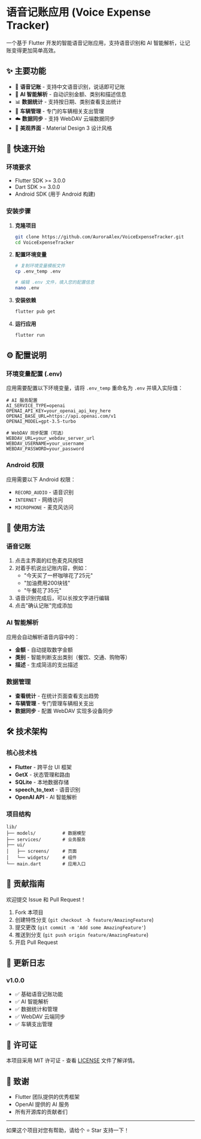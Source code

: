 # 语音记账应用 (Voice Expense Tracker)

一个基于 Flutter 开发的智能语音记账应用，支持语音识别和 AI 智能解析，让记账变得更加简单高效。

## ✨ 主要功能

- 🎤 **语音记账** - 支持中文语音识别，说话即可记账
- 🤖 **AI 智能解析** - 自动识别金额、类别和描述信息
- 📊 **数据统计** - 支持按日期、类别查看支出统计
- 🚗 **车辆管理** - 专门的车辆相关支出管理
- ☁️ **数据同步** - 支持 WebDAV 云端数据同步
- 🎨 **美观界面** - Material Design 3 设计风格

## 🚀 快速开始

### 环境要求

- Flutter SDK >= 3.0.0
- Dart SDK >= 3.0.0
- Android SDK (用于 Android 构建)

### 安装步骤

1. **克隆项目**
   ```bash
   git clone https://github.com/AuroraAlex/VoiceExpenseTracker.git
   cd VoiceExpenseTracker
   ```

2. **配置环境变量**
   ```bash
   # 复制环境变量模板文件
   cp .env_temp .env
   
   # 编辑 .env 文件，填入您的配置信息
   nano .env
   ```

3. **安装依赖**
   ```bash
   flutter pub get
   ```

4. **运行应用**
   ```bash
   flutter run
   ```

## ⚙️ 配置说明

### 环境变量配置 (.env)

应用需要配置以下环境变量，请将 `.env_temp` 重命名为 `.env` 并填入实际值：

```env
# AI 服务配置
AI_SERVICE_TYPE=openai
OPENAI_API_KEY=your_openai_api_key_here
OPENAI_BASE_URL=https://api.openai.com/v1
OPENAI_MODEL=gpt-3.5-turbo

# WebDAV 同步配置（可选）
WEBDAV_URL=your_webdav_server_url
WEBDAV_USERNAME=your_username
WEBDAV_PASSWORD=your_password
```

### Android 权限

应用需要以下 Android 权限：
- `RECORD_AUDIO` - 语音识别
- `INTERNET` - 网络访问
- `MICROPHONE` - 麦克风访问

## 🎯 使用方法

### 语音记账

1. 点击主界面的红色麦克风按钮
2. 对着手机说出记账内容，例如：
   - "今天买了一杯咖啡花了25元"
   - "加油费用200块钱"
   - "午餐花了35元"
3. 语音识别完成后，可以长按文字进行编辑
4. 点击"确认记账"完成添加

### AI 智能解析

应用会自动解析语音内容中的：
- **金额** - 自动提取数字金额
- **类别** - 智能判断支出类别（餐饮、交通、购物等）
- **描述** - 生成简洁的支出描述

### 数据管理

- **查看统计** - 在统计页面查看支出趋势
- **车辆管理** - 专门管理车辆相关支出
- **数据同步** - 配置 WebDAV 实现多设备同步

## 🛠️ 技术架构

### 核心技术栈

- **Flutter** - 跨平台 UI 框架
- **GetX** - 状态管理和路由
- **SQLite** - 本地数据存储
- **speech_to_text** - 语音识别
- **OpenAI API** - AI 智能解析

### 项目结构

```
lib/
├── models/          # 数据模型
├── services/        # 业务服务
├── ui/
│   ├── screens/     # 页面
│   └── widgets/     # 组件
└── main.dart        # 应用入口
```

## 🤝 贡献指南

欢迎提交 Issue 和 Pull Request！

1. Fork 本项目
2. 创建特性分支 (`git checkout -b feature/AmazingFeature`)
3. 提交更改 (`git commit -m 'Add some AmazingFeature'`)
4. 推送到分支 (`git push origin feature/AmazingFeature`)
5. 开启 Pull Request

## 📝 更新日志

### v1.0.0
- ✅ 基础语音记账功能
- ✅ AI 智能解析
- ✅ 数据统计和管理
- ✅ WebDAV 云端同步
- ✅ 车辆支出管理

## 📄 许可证

本项目采用 MIT 许可证 - 查看 [LICENSE](LICENSE) 文件了解详情。

## 🙏 致谢

- Flutter 团队提供的优秀框架
- OpenAI 提供的 AI 服务
- 所有开源库的贡献者们

---

如果这个项目对您有帮助，请给个 ⭐️ Star 支持一下！